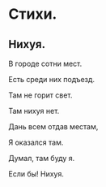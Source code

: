 # Стихи.

## Нихуя.

В городе сотни мест.

Есть среди них подъезд.

Там не горит свет.

Там нихуя нет.

Дань всем отдав местам,

Я оказался там.

Думал, там буду я.

Если бы! Нихуя.